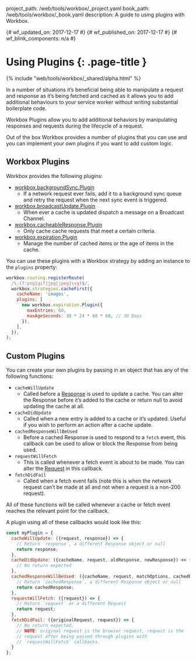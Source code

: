 project_path: /web/tools/workbox/_project.yaml
book_path: /web/tools/workbox/_book.yaml
description: A guide to using plugins with Workbox.

{# wf_updated_on: 2017-12-17 #}
{# wf_published_on: 2017-12-17 #}
{# wf_blink_components: n/a #}

# Using Plugins {: .page-title }

{% include "web/tools/workbox/_shared/alpha.html" %}

In a number of situations it’s beneficial being able to manipulate a request
and response as it’s being fetched and cached as it allows you to add
additional behaviours to your service worker without writing substantial
boilerplate code.

Workbox Plugins allow you to add additional behaviors by manipulating
responses and requests during the lifecycle of a request.

Out of the box Workbox provides a number of plugins that you can use and
you can implement your own plugins if you want to add custom logic.

## Workbox Plugins

Workbox provides the following plugins:

* [workbox.backgroundSync.Plugin](../reference-docs/prerelease/workbox.backgroundSync.Plugin)
    * If a network request ever fails, add it to a background sync queue
    and retry the request when the next sync event is triggered.
* [workbox.broadcastUpdate.Plugin](../reference-docs/prerelease/workbox.broadcastUpdate.Plugin)
    * When ever a cache is updated dispatch a message on a Broadcast Channel.
* [workbox.cacheableResponse.Plugin](../reference-docs/prerelease/workbox.cacheableResponse.Plugin)
    * Only cache cache requests that meet a certain criteria.
* [workbox.expiration.Plugin](../reference-docs/prerelease/workbox.expiration.Plugin)
    * Manage the number of cached items or the age of items in the cache.

You can use these plugins with a Workbox strategy by adding an instance to
the `plugins` property:

```javascript
workbox.routing.registerRoute(
  /\.(?:png|gif|jpg|jpeg|svg)$/,
  workbox.strategies.cacheFirst({
    cacheName: 'images',
    plugins: [
      new workbox.expiration.Plugin({
        maxEntries: 60,
        maxAgeSeconds: 30 * 24 * 60 * 60, // 30 Days
      }),
    ],
  }),
);
```

## Custom Plugins

You can create your own plugins by passing in an object that has any of the
following functions:

* `cacheWillUpdate`
    * Called before a
    [Response](https://developer.mozilla.org/en-US/docs/Web/API/Response) is
    used to update a cache. You can alter the Response before it’s added to the
    cache or return null to avoid updating the cache at all.
* `cacheDidUpdate`
    * Called when a new entry is added to a cache or it’s updated. Useful
    if you wish to perform an action after a cache update.
* `cachedResponseWillBeUsed`
    * Before a cached Response is used to respond to a `fetch` event, this
    callback can be used to allow or block the Response from being used.
* `requestWillFetch`
    * This is called whenever a fetch event is about to be made. You can alter
    the [Request](https://developer.mozilla.org/en-US/docs/Web/API/Request)
    in this callback.
* `fetchDidFail`
    * Called when a fetch event fails (note this is when the network request
    can’t be made at all and not when a request is a non-200 request).

All of these functions will be called whenever a cache or fetch event
reaches the relevant point for the callback.

A plugin using all of these callbacks would look like this:

```javascript
const myPlugin = {
  cacheWillUpdate: ({request, response}) => {
    // Return `response`, a different Response object or null
    return response;
  },
  cacheDidUpdate: ({cacheName, request, oldResponse, newResponse}) => {
    // No return expected
  },
  cachedResponseWillBeUsed: ({cacheName, request, matchOptions, cachedResponse}) => {
    // Return `cachedResponse`, a different Response object or null
    return cachedResponse;
  },
  requestWillFetch: ({request}) => {
    // Return `request` or a different Request
    return request;
  },
  fetchDidFail: ({originalRequest, request}) => {
    // No return expected.
    // NOTE: original request is the browser request, request is the
    // request after being passed through plugins with
    // `requestWillFetch` callbacks.
  }
};
```
